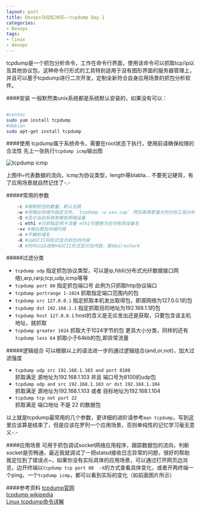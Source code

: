 ```yaml
---
layout: post
title: Devops马拉松30天——tcpdump Day.1
categories:
- Devops
tags:
- linux
- devops
---
```



tcpdump是一个抓包分析命令，工作在命令行界面，使用该命令可以抓取tcp/ip以及其他协议包，这种命令行形式的工具特别适用于没有图形界面的服务器管理上，并且可以基于tcpdump进行二次开发，定制全新符合自身应用场景的抓包分析软件。

####安装
一般默然类unix系统都是系统默认安装的，如果没有可以：

```sh

#centos
sudo yum install tcpdump	
#debian
sudo apt-get install tcpdump

``` 

####使用
tcpdump属于系统命令，需要在root状态下执行，使用前请确保权限的合法性
先上一张执行`tcpdump icmp`输出图

![tcpdump icmp]({{site.IMG_PATH}}/day1-0.png)

上图中`>`代表数据的流向，icmp为协议类型，length等blabla... 不要死记硬背，有了应用场景就自然记住了-.-

#####常用的参数

```sh
	-c #限制抓包的数量，默认无限
	-w #将输出存储为指定文件，`tcpdump -w xxx.cap` 然后再用更强大的分析工具分析
	-D #显示当前系统有哪些网络设备
	-i eth1 #只抓指定网卡流量 eth1可替换为任何有效设备名
	-vv #输出更加详细内容
	-n #不解析域名
	-A #以ASCII码形式显示抓包的内容
	-X #同时以16进制+ASCII形式显示包内容，类似wireshark
```

#####过滤分类
+ `tcpdump udp` 指定抓包协议类型，可以是ip,fddi(分布式光纤数据接口网络),arp,rarp,tcp,udp,icmp等等
+ `tcpdump port 80` 指定抓包端口号 此例为只抓取http协议端口
+ `tcpdump portrange 1-1024` 抓取指定端口范围内的包
+ `tcpdump src 127.0.0.1` 指定抓取本机发出取得包，即源网络为127.0.0.1的包
+ `tcpdump dst 192.168.1.1` 指定抓取目的地址为192.168.1.1的包
+ `tcpdump host 127.0.0.1` host的含义是无论发出还是获取，只要包含该主机地址，就抓取
+ `tcpdump greater 1024`  抓取大于1024字节的包 更具大小分类，同样的还有`tcpdump less 64` 抓取小于64kb的包,即异常流量

#####逻辑组合
可以根据以上的语法进一步的通过逻辑组合(and,or,not)，加大过滤强度

+ `tcpdump udp src 192.168.1.103 and port 8100`     
抓取满足 源地址为192.168.1.103 并且 端口号为8100的udp包
+ `tcpdump udp and src 192.168.1.103 or dst 192.168.1.104`   
抓取满足 源地址为192.168.1.103 或者 目标地址为192.168.1.104
+ `tcpdump tcp not port 22`    
抓取满足 端口地址 不是 22 的数据包

以上就是tcpdump最常用的几个参数，更详细的进阶请参考`man tcpdump`，写到这里应该算是结束了，但是应该在罗列一个应用场景，否则单纯性的记忆学习毫无意义-.-

####应用场景
可用于抓包调试socket网络应用程序，跟踪数据包的流向，判断socket是否畅通，最近我就调试了一把statsd接收日志异常的问题，很好的帮助我定位到了错误点~，如果你没有实际具体的应用场景，可以通过打开网页边浏览，边开终端以`tcpdump tcp port 80  -X`的方式查看具体变化，或者开两终端一个ping，一个`tcpdump icmp`，都可以看到实际的变化（如前面图片所示）


####参考资料
[tcpdump官网](http://www.tcpdump.org/)    
[tcpdump wikipedia](http://en.wikipedia.org/wiki/Tcpdump)    
[Linux tcpdump命令详解](http://www.cnblogs.com/ggjucheng/archive/2012/01/14/2322659.html)
